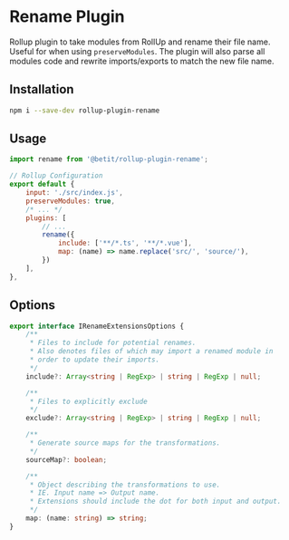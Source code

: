 # Rename Plugin

Rollup plugin to take modules from RollUp and rename their file name. Useful for when using `preserveModules`. The plugin will also parse
all modules code and rewrite imports/exports to match the new file name.

## Installation

```bash
npm i --save-dev rollup-plugin-rename
```

## Usage

```js
import rename from '@betit/rollup-plugin-rename';

// Rollup Configuration
export default {
    input: './src/index.js',
    preserveModules: true,
    /* ... */
    plugins: [
        // ...
        rename({
            include: ['**/*.ts', '**/*.vue'],
            map: (name) => name.replace('src/', 'source/'),
        })
    ],
},
```

## Options

```typescript
export interface IRenameExtensionsOptions {
    /**
     * Files to include for potential renames.
     * Also denotes files of which may import a renamed module in
     * order to update their imports.
     */
    include?: Array<string | RegExp> | string | RegExp | null;

    /**
     * Files to explicitly exclude
     */
    exclude?: Array<string | RegExp> | string | RegExp | null;

    /**
     * Generate source maps for the transformations.
     */
    sourceMap?: boolean;

    /**
     * Object describing the transformations to use.
     * IE. Input name => Output name.
     * Extensions should include the dot for both input and output.
     */
    map: (name: string) => string;
}
```
